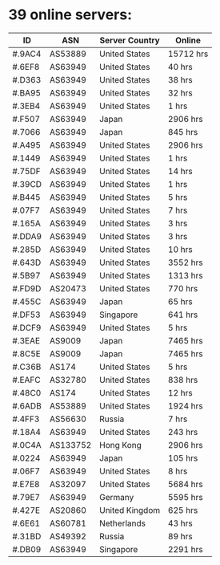 # 39 online servers:

| ID | ASN | Server Country | Online |
| ------ | ------ | ------ | ------ |
| #.9AC4 | AS53889 | United States | 15712 hrs |
| #.6EF8 | AS63949 | United States | 40 hrs |
| #.D363 | AS63949 | United States | 38 hrs |
| #.BA95 | AS63949 | United States | 32 hrs |
| #.3EB4 | AS63949 | United States | 1 hrs |
| #.F507 | AS63949 | Japan | 2906 hrs |
| #.7066 | AS63949 | Japan | 845 hrs |
| #.A495 | AS63949 | United States | 2906 hrs |
| #.1449 | AS63949 | United States | 1 hrs |
| #.75DF | AS63949 | United States | 14 hrs |
| #.39CD | AS63949 | United States | 1 hrs |
| #.B445 | AS63949 | United States | 5 hrs |
| #.07F7 | AS63949 | United States | 7 hrs |
| #.165A | AS63949 | United States | 3 hrs |
| #.DDA9 | AS63949 | United States | 3 hrs |
| #.285D | AS63949 | United States | 10 hrs |
| #.643D | AS63949 | United States | 3552 hrs |
| #.5B97 | AS63949 | United States | 1313 hrs |
| #.FD9D | AS20473 | United States | 770 hrs |
| #.455C | AS63949 | Japan | 65 hrs |
| #.DF53 | AS63949 | Singapore | 641 hrs |
| #.DCF9 | AS63949 | United States | 5 hrs |
| #.3EAE | AS9009 | Japan | 7465 hrs |
| #.8C5E | AS9009 | Japan | 7465 hrs |
| #.C36B | AS174 | United States | 5 hrs |
| #.EAFC | AS32780 | United States | 838 hrs |
| #.48C0 | AS174 | United States | 12 hrs |
| #.6ADB | AS53889 | United States | 1924 hrs |
| #.4FF3 | AS56630 | Russia | 7 hrs |
| #.18A4 | AS63949 | United States | 243 hrs |
| #.0C4A | AS133752 | Hong Kong | 2906 hrs |
| #.0224 | AS63949 | Japan | 105 hrs |
| #.06F7 | AS63949 | United States | 8 hrs |
| #.E7E8 | AS32097 | United States | 5684 hrs |
| #.79E7 | AS63949 | Germany | 5595 hrs |
| #.427E | AS20860 | United Kingdom | 625 hrs |
| #.6E61 | AS60781 | Netherlands | 43 hrs |
| #.31BD | AS49392 | Russia | 89 hrs |
| #.DB09 | AS63949 | Singapore | 2291 hrs |

